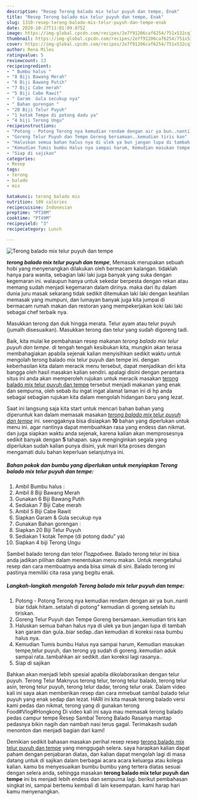 ```yaml
---
description: "Resep Terong balado mix telur puyuh dan tempe, Enak"
title: "Resep Terong balado mix telur puyuh dan tempe, Enak"
slug: 1310-resep-terong-balado-mix-telur-puyuh-dan-tempe-enak
date: 2020-10-27T11:01:09.875Z
image: https://img-global.cpcdn.com/recipes/2e7f91206caf6254/751x532cq70/terong-balado-mix-telur-puyuh-dan-tempe-foto-resep-utama.jpg
thumbnail: https://img-global.cpcdn.com/recipes/2e7f91206caf6254/751x532cq70/terong-balado-mix-telur-puyuh-dan-tempe-foto-resep-utama.jpg
cover: https://img-global.cpcdn.com/recipes/2e7f91206caf6254/751x532cq70/terong-balado-mix-telur-puyuh-dan-tempe-foto-resep-utama.jpg
author: Rena Miles
ratingvalue: 5
reviewcount: 13
recipeingredient:
- " Bumbu halus "
- "8 Biji Bawang Merah"
- "6 Biji Bawang Putih"
- "7 Biji Cabe merah"
- "5 Biji Cabe Rawit"
- " Garam  Gula secukup nya"
- " Bahan gorengan "
- "20 Biji Telur Puyuh"
- "1 kotak Tempe di potong dadu ya"
- "4 biji Terong Ungu"
recipeinstructions:
- "Potong - Potong Terong nya kemudian rendam dengan air ya bun..nanti biar tidak hitam..setalah di potong&#34; kemudian di goreng.setelah itu tiriskan."
- "Goreng Telur Puyuh dan Tempe Goreng bersamaan..kemudian tiris kan"
- "Haluskan semua bahan halus nya di ulek ya bun jangan lupa di tambah kan garam dan gula..biar sedap..dan kemudian di koreksi rasa bumbu halus nya."
- "Kemudian Tumis bumbu Halus nya sampai harum, Kemudian masukan tempe,telur puyuh, dan terong yg sudah di goreng..kemudian aduk sampai rata..tambahkan air sedikit..dan koreksi lagi rasanya.."
- "Siap di sajikan"
categories:
- Resep
tags:
- terong
- balado
- mix

katakunci: terong balado mix 
nutrition: 109 calories
recipecuisine: Indonesian
preptime: "PT30M"
cooktime: "PT49M"
recipeyield: "3"
recipecategory: Lunch

---
```



![Terong balado mix telur puyuh dan tempe](https://img-global.cpcdn.com/recipes/2e7f91206caf6254/751x532cq70/terong-balado-mix-telur-puyuh-dan-tempe-foto-resep-utama.jpg)

<b><i>terong balado mix telur puyuh dan tempe</i></b>, Memasak merupakan sebuah hobi yang menyenangkan dilakukan oleh bermacam kalangan. tidaklah hanya para wanita, sebagian laki laki juga banyak yang suka dengan kegemaran ini. walaupun hanya untuk sekedar berpesta dengan rekan atau memang sudah menjadi kegemaran dalam dirinya. maka dari itu dalam dunia juru masak sekarang tidak sedikit ditemukan laki laki dengan keahlian memasak yang mumpuni, dan lumayan banyak juga kita jumpai di bermacam rumah makan dan restoran yang mempekerjakan koki laki laki sebagai chef terbaik nya.

Masukkan terong dan duk hingga merata. Telur ayam atau telur puyuh (jumalh disesuaikan). Masukkan terong dan telur yang sudah digoreng tadi.

Baik, kita mulai ke pembahasan resep makanan <i>terong balado mix telur puyuh dan tempe</i>. di tengah tengah kesibukan kita, mungkin akan terasa membahagiakan apabila sejenak kalian menyisihkan sedikit waktu untuk mengolah terong balado mix telur puyuh dan tempe ini. dengan keberhasilan kita dalam meracik menu tersebut, dapat menjadikan diri kita bangga oleh hasil masakan kalian sendiri. apalagi disini dengan perantara situs ini anda akan memperoleh rujukan untuk meracik masakan <u>terong balado mix telur puyuh dan tempe</u> tersebut menjadi makanan yang enak dan sempurna, oleh sebab itu ingat ingat alamat laman ini di hp anda sebagai sebagian rujukan kita dalam mengolah hidangan baru yang lezat.


Saat ini langsung saja kita start untuk mencari bahan bahan yang diperuntuk kan dalam memasak masakan <u><i>terong balado mix telur puyuh dan tempe</i></u> ini. seenggaknya bisa disiapkan <b>10</b> bahan yang diperlukan untuk menu ini. agar nantinya dapat membuahkan rasa yang endess dan nikmat. dan juga siapkan waktu anda sejenak, karena kalian akan memprosesnya sedikit banyak dengan <b>5</b> tahapan. saya menginginkan segala yang diperlukan sudah kalian punya disini, yuk mari kita proses dengan mengamati dulu bahan keperluan selanjutnya ini.

<!--inarticleads1-->

##### Bahan pokok dan bumbu yang diperlukan untuk menyiapkan Terong balado mix telur puyuh dan tempe:

1. Ambil  Bumbu halus :
1. Ambil 8 Biji Bawang Merah
1. Gunakan 6 Biji Bawang Putih
1. Sediakan 7 Biji Cabe merah
1. Ambil 5 Biji Cabe Rawit
1. Siapkan  Garam &amp; Gula secukup nya
1. Gunakan  Bahan gorengan :
1. Siapkan 20 Biji Telur Puyuh
1. Sediakan 1 kotak Tempe (di potong dadu&#34; ya)
1. Siapkan 4 biji Terong Ungu


Sambel balado terong dan telor Подробнее. Balado terong telur ini bisa anda jadikan pilihan dalam menentukan menu makan. Untuk mengetahui resep dan cara membuatnya anda bisa simak di sini. Balado terong ini pastinya memiliki cita rasa yang begitu enak. 

<!--inarticleads2-->

##### Langkah-langkah mengolah Terong balado mix telur puyuh dan tempe:

1. Potong - Potong Terong nya kemudian rendam dengan air ya bun..nanti biar tidak hitam..setalah di potong&#34; kemudian di goreng.setelah itu tiriskan.
1. Goreng Telur Puyuh dan Tempe Goreng bersamaan..kemudian tiris kan
1. Haluskan semua bahan halus nya di ulek ya bun jangan lupa di tambah kan garam dan gula..biar sedap..dan kemudian di koreksi rasa bumbu halus nya.
1. Kemudian Tumis bumbu Halus nya sampai harum, Kemudian masukan tempe,telur puyuh, dan terong yg sudah di goreng..kemudian aduk sampai rata..tambahkan air sedikit..dan koreksi lagi rasanya..
1. Siap di sajikan


Bahkan akan menjadi lebih spesial apabila dikolaborasikan dengan telur puyuh. Terong Telur Maknyus terong telur, terong telur balado, terong telur asin, terong telur puyuh, terong telur dadar, terong telur orak. Dalam video kali ini saya akan memberikan resep dan cara mmebuat sambal balado telur puyuh yang enak sedap dan lezat. HARI ini kita masak terong balado versi kami pedas dan nikmat, terong yang di gunakan terong Food#Vlog#Hongkong Di video kali ini saya mau memasak terong balado pedas campur tempe Resep Sambal Terong Balado Rasanya mantap pedasnya bikin nagih dan nambah nasi terus gagal. Terimakasih sudah menonton dan menjadi bagian dari kami! 

Demikian sedikit bahasan masakan perihal resep resep <u>terong balado mix telur puyuh dan tempe</u> yang menggugah selera. saya harapkan kalian dapat paham dengan penjabaran diatas, dan kalian dapat mengolah lagi di masa datang untuk di sajikan dalam berbagai acara acara keluarga atau kolega kalian. kamu bs menyesuaikan bumbu bumbu yang tertera diatas sesuai dengan selera anda, sehingga masakan <b>terong balado mix telur puyuh dan tempe</b> ini bs menjadi lebih endess dan sempurna lagi. berikut pembahasan singkat ini, sampai bertemu kembali di lain kesempatan. kami harap hari kamu menyenangkan.
